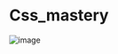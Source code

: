 # Css_mastery
 
![image](https://user-images.githubusercontent.com/56475820/224090810-0ca1224e-d9fd-41dd-b486-23b006db3db6.png)
